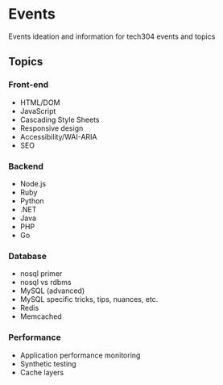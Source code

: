 # Events
Events ideation and information for tech304 events and topics

## Topics  

### Front-end

- HTML/DOM
- JavaScript
- Cascading Style Sheets
- Responsive design
- Accessibility/WAI-ARIA
- SEO

### Backend

- Node.js
- Ruby
- Python
- .NET
- Java
- PHP
- Go

### Database

- nosql primer
- nosql vs rdbms
- MySQL (advanced)
- MySQL specific tricks, tips, nuances, etc.
- Redis
- Memcached

### Performance

- Application performance monitoring
- Synthetic testing
- Cache layers
